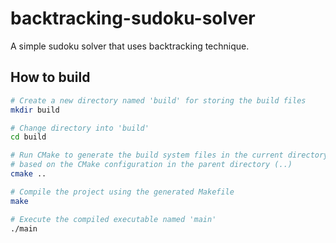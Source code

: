 # backtracking-sudoku-solver
A simple sudoku solver that uses backtracking technique.

## How to build
```bash
# Create a new directory named 'build' for storing the build files
mkdir build

# Change directory into 'build'
cd build

# Run CMake to generate the build system files in the current directory (build),
# based on the CMake configuration in the parent directory (..)
cmake ..

# Compile the project using the generated Makefile
make

# Execute the compiled executable named 'main'
./main
```

